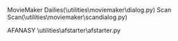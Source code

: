 MovieMaker
Dailies(\utilities\moviemaker\dialog.py)
Scan Scan(\utilities\moviemaker\scandialog.py)

AFANASY
\utilities\afstarter\afstarter.py
